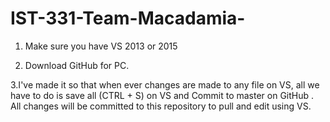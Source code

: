 # IST-331-Team-Macadamia-
1. Make sure you have VS 2013 or 2015

2. Download GitHub for PC. 

3.I've made it so that when ever changes are made to any file on VS, all we
have to do is save all (CTRL + S) on VS and Commit to master on GitHub . All changes will
be committed to this repository to pull and edit using VS.
